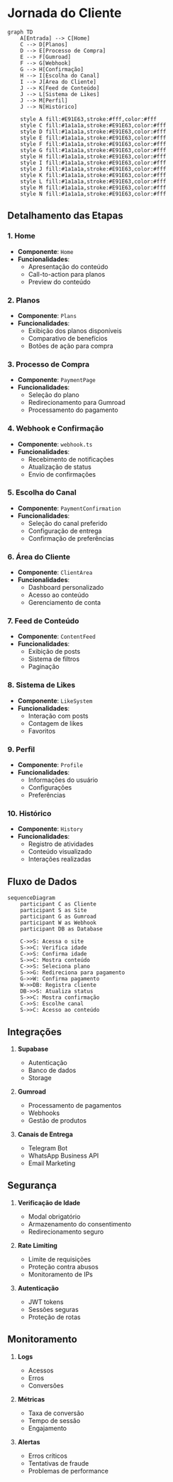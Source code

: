 # Jornada do Cliente

```mermaid
graph TD
    A[Entrada] --> C[Home]
    C --> D[Planos]
    D --> E[Processo de Compra]
    E --> F[Gumroad]
    F --> G[Webhook]
    G --> H[Confirmação]
    H --> I[Escolha do Canal]
    I --> J[Área do Cliente]
    J --> K[Feed de Conteúdo]
    J --> L[Sistema de Likes]
    J --> M[Perfil]
    J --> N[Histórico]

    style A fill:#E91E63,stroke:#fff,color:#fff
    style C fill:#1a1a1a,stroke:#E91E63,color:#fff
    style D fill:#1a1a1a,stroke:#E91E63,color:#fff
    style E fill:#1a1a1a,stroke:#E91E63,color:#fff
    style F fill:#1a1a1a,stroke:#E91E63,color:#fff
    style G fill:#1a1a1a,stroke:#E91E63,color:#fff
    style H fill:#1a1a1a,stroke:#E91E63,color:#fff
    style I fill:#1a1a1a,stroke:#E91E63,color:#fff
    style J fill:#1a1a1a,stroke:#E91E63,color:#fff
    style K fill:#1a1a1a,stroke:#E91E63,color:#fff
    style L fill:#1a1a1a,stroke:#E91E63,color:#fff
    style M fill:#1a1a1a,stroke:#E91E63,color:#fff
    style N fill:#1a1a1a,stroke:#E91E63,color:#fff
```

## Detalhamento das Etapas

### 1. Home
- **Componente**: `Home`
- **Funcionalidades**:
  - Apresentação do conteúdo
  - Call-to-action para planos
  - Preview do conteúdo

### 2. Planos
- **Componente**: `Plans`
- **Funcionalidades**:
  - Exibição dos planos disponíveis
  - Comparativo de benefícios
  - Botões de ação para compra

### 3. Processo de Compra
- **Componente**: `PaymentPage`
- **Funcionalidades**:
  - Seleção do plano
  - Redirecionamento para Gumroad
  - Processamento do pagamento

### 4. Webhook e Confirmação
- **Componente**: `webhook.ts`
- **Funcionalidades**:
  - Recebimento de notificações
  - Atualização de status
  - Envio de confirmações

### 5. Escolha do Canal
- **Componente**: `PaymentConfirmation`
- **Funcionalidades**:
  - Seleção do canal preferido
  - Configuração de entrega
  - Confirmação de preferências

### 6. Área do Cliente
- **Componente**: `ClientArea`
- **Funcionalidades**:
  - Dashboard personalizado
  - Acesso ao conteúdo
  - Gerenciamento de conta

### 7. Feed de Conteúdo
- **Componente**: `ContentFeed`
- **Funcionalidades**:
  - Exibição de posts
  - Sistema de filtros
  - Paginação

### 8. Sistema de Likes
- **Componente**: `LikeSystem`
- **Funcionalidades**:
  - Interação com posts
  - Contagem de likes
  - Favoritos

### 9. Perfil
- **Componente**: `Profile`
- **Funcionalidades**:
  - Informações do usuário
  - Configurações
  - Preferências

### 10. Histórico
- **Componente**: `History`
- **Funcionalidades**:
  - Registro de atividades
  - Conteúdo visualizado
  - Interações realizadas

## Fluxo de Dados

```mermaid
sequenceDiagram
    participant C as Cliente
    participant S as Site
    participant G as Gumroad
    participant W as Webhook
    participant DB as Database

    C->>S: Acessa o site
    S->>C: Verifica idade
    C->>S: Confirma idade
    S->>C: Mostra conteúdo
    C->>S: Seleciona plano
    S->>G: Redireciona para pagamento
    G->>W: Confirma pagamento
    W->>DB: Registra cliente
    DB->>S: Atualiza status
    S->>C: Mostra confirmação
    C->>S: Escolhe canal
    S->>C: Acesso ao conteúdo
```

## Integrações

1. **Supabase**
   - Autenticação
   - Banco de dados
   - Storage

2. **Gumroad**
   - Processamento de pagamentos
   - Webhooks
   - Gestão de produtos

3. **Canais de Entrega**
   - Telegram Bot
   - WhatsApp Business API
   - Email Marketing

## Segurança

1. **Verificação de Idade**
   - Modal obrigatório
   - Armazenamento do consentimento
   - Redirecionamento seguro

2. **Rate Limiting**
   - Limite de requisições
   - Proteção contra abusos
   - Monitoramento de IPs

3. **Autenticação**
   - JWT tokens
   - Sessões seguras
   - Proteção de rotas

## Monitoramento

1. **Logs**
   - Acessos
   - Erros
   - Conversões

2. **Métricas**
   - Taxa de conversão
   - Tempo de sessão
   - Engajamento

3. **Alertas**
   - Erros críticos
   - Tentativas de fraude
   - Problemas de performance 